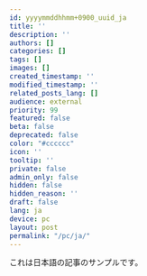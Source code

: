```yaml
---
id: yyyymmddhhmm+0900_uuid_ja
title: ''
description: ''
authors: []
categories: []
tags: []
images: []
created_timestamp: ''
modified_timestamp: ''
related_posts_lang: []
audience: external
priority: 99
featured: false
beta: false
deprecated: false
color: "#cccccc"
icon: ''
tooltip: ''
private: false
admin_only: false
hidden: false
hidden_reason: ''
draft: false
lang: ja
device: pc
layout: post
permalink: "/pc/ja/"
---
```


これは日本語の記事のサンプルです。

